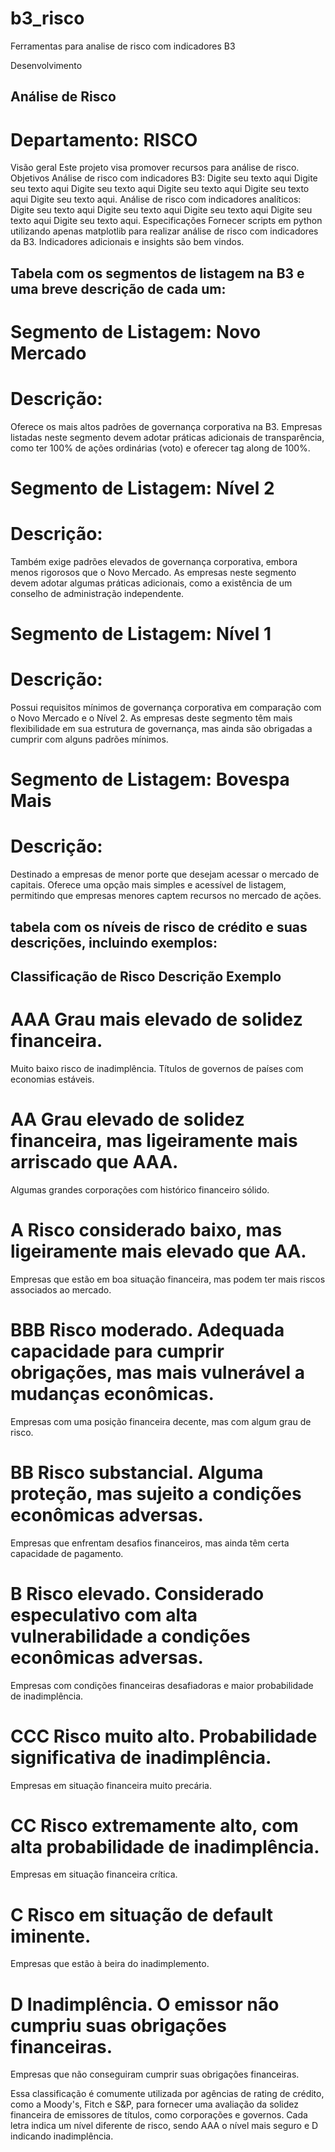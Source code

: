 # b3_risco
Ferramentas para analise de risco com indicadores B3

Desenvolvimento

## Análise de Risco
# Departamento: RISCO

Visão geral
Este projeto visa promover recursos para análise de risco.
Objetivos
Análise de risco com indicadores B3: Digite seu texto aqui Digite seu texto aqui Digite seu texto aqui Digite seu texto aqui Digite seu texto aqui Digite seu texto aqui.
Análise de risco com indicadores analíticos: Digite seu texto aqui Digite seu texto aqui Digite seu texto aqui Digite seu texto aqui Digite seu texto aqui. 
Especificações
Fornecer scripts em python utilizando apenas matplotlib para realizar análise de risco com indicadores da B3. 
Indicadores adicionais e insights são bem vindos.


## Tabela com os segmentos de listagem na B3 e uma breve descrição de cada um:
# Segmento de Listagem: Novo Mercado
# Descrição:
Oferece os mais altos padrões de governança corporativa na B3. Empresas listadas neste segmento devem adotar práticas adicionais de transparência, como ter 100% de ações ordinárias (voto) e oferecer tag along de 100%.
# Segmento de Listagem: Nível 2
# Descrição:
Também exige padrões elevados de governança corporativa, embora menos rigorosos que o Novo Mercado. As empresas neste segmento devem adotar algumas práticas adicionais, como a existência de um conselho de administração independente.
# Segmento de Listagem: Nível 1
# Descrição:
Possui requisitos mínimos de governança corporativa em comparação com o Novo Mercado e o Nível 2. As empresas deste segmento têm mais flexibilidade em sua estrutura de governança, mas ainda são obrigadas a cumprir com alguns padrões mínimos.
# Segmento de Listagem: Bovespa Mais
# Descrição:
Destinado a empresas de menor porte que desejam acessar o mercado de capitais. Oferece uma opção mais simples e acessível de listagem, permitindo que empresas menores captem recursos no mercado de ações.

## tabela com os níveis de risco de crédito e suas descrições, incluindo exemplos:

## Classificação de Risco	Descrição	Exemplo
# AAA	Grau mais elevado de solidez financeira. 
Muito baixo risco de inadimplência.	Títulos de governos de países com economias estáveis.
# AA	Grau elevado de solidez financeira, mas ligeiramente mais arriscado que AAA.	
Algumas grandes corporações com histórico financeiro sólido.
# A	Risco considerado baixo, mas ligeiramente mais elevado que AA.	
Empresas que estão em boa situação financeira, mas podem ter mais riscos associados ao mercado.
# BBB	Risco moderado. Adequada capacidade para cumprir obrigações, mas mais vulnerável a mudanças econômicas.	
Empresas com uma posição financeira decente, mas com algum grau de risco.
# BB	Risco substancial. Alguma proteção, mas sujeito a condições econômicas adversas.	
Empresas que enfrentam desafios financeiros, mas ainda têm certa capacidade de pagamento.
# B	Risco elevado. Considerado especulativo com alta vulnerabilidade a condições econômicas adversas.	
Empresas com condições financeiras desafiadoras e maior probabilidade de inadimplência.
# CCC	Risco muito alto. Probabilidade significativa de inadimplência.	
Empresas em situação financeira muito precária.
# CC	Risco extremamente alto, com alta probabilidade de inadimplência.	
Empresas em situação financeira crítica.
# C	Risco em situação de default iminente.	
Empresas que estão à beira do inadimplemento.
# D	Inadimplência. O emissor não cumpriu suas obrigações financeiras.	
Empresas que não conseguiram cumprir suas obrigações financeiras.

Essa classificação é comumente utilizada por agências de rating de crédito, como a Moody's, Fitch e S&P, para fornecer uma avaliação da solidez financeira de emissores de títulos, como corporações e governos. Cada letra indica um nível diferente de risco, sendo AAA o nível mais seguro e D indicando inadimplência.
